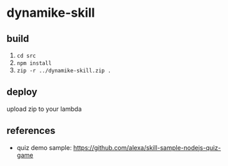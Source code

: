 # dynamike-skill

## build

1. `cd src` 
2. `npm install`
3. `zip -r ../dynamike-skill.zip .`

## deploy

upload zip to your lambda

## references

* quiz demo sample: https://github.com/alexa/skill-sample-nodejs-quiz-game